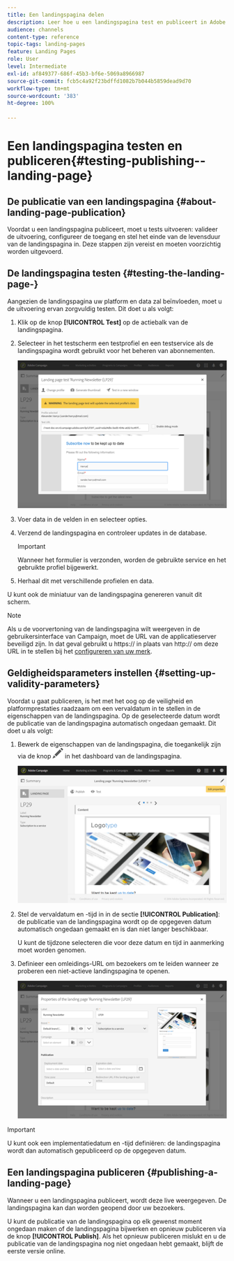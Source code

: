 ```yaml
---
title: Een landingspagina delen
description: Leer hoe u een landingspagina test en publiceert in Adobe Campaign.
audience: channels
content-type: reference
topic-tags: landing-pages
feature: Landing Pages
role: User
level: Intermediate
exl-id: af849377-686f-45b3-bf6e-5069a8966987
source-git-commit: fcb5c4a92f23bdffd1082b7b044b5859dead9d70
workflow-type: tm+mt
source-wordcount: '383'
ht-degree: 100%

---
```


# Een landingspagina testen en publiceren{#testing-publishing--landing-page}

## De publicatie van een landingspagina {#about-landing-page-publication}

Voordat u een landingspagina publiceert, moet u tests uitvoeren: valideer de uitvoering, configureer de toegang en stel het einde van de levensduur van de landingspagina in. Deze stappen zijn vereist en moeten voorzichtig worden uitgevoerd.

## De landingspagina testen {#testing-the-landing-page-}

Aangezien de landingspagina uw platform en data zal beïnvloeden, moet u de uitvoering ervan zorgvuldig testen. Dit doet u als volgt:

1. Klik op de knop **[!UICONTROL Test]** op de actiebalk van de landingspagina.
1. Selecteer in het testscherm een testprofiel en een testservice als de landingspagina wordt gebruikt voor het beheren van abonnementen.

   ![](assets/lp_test_2.png)

1. Voer data in de velden in en selecteer opties.
1. Verzend de landingspagina en controleer updates in de database.

   >[!IMPORTANT]
   >
   >Wanneer het formulier is verzonden, worden de gebruikte service en het gebruikte profiel bijgewerkt.

1. Herhaal dit met verschillende profielen en data.

U kunt ook de miniatuur van de landingspagina genereren vanuit dit scherm.

>[!NOTE]
>
>Als u de voorvertoning van de landingspagina wilt weergeven in de gebruikersinterface van Campaign, moet de URL van de applicatieserver beveiligd zijn. In dat geval gebruikt u https:// in plaats van http:// om deze URL in te stellen bij het [configureren van uw merk](../../administration/using/branding.md#configuring-and-using-brands).

## Geldigheidsparameters instellen {#setting-up-validity-parameters}

Voordat u gaat publiceren, is het met het oog op de veiligheid en platformprestaties raadzaam om een vervaldatum in te stellen in de eigenschappen van de landingspagina. Op de geselecteerde datum wordt de publicatie van de landingspagina automatisch ongedaan gemaakt. Dit doet u als volgt:

1. Bewerk de eigenschappen van de landingspagina, die toegankelijk zijn via de knop ![](assets/edit_darkgrey-24px.png) in het dashboard van de landingspagina.

   ![](assets/lp_edit_properties_button.png)

1. Stel de vervaldatum en -tijd in in de sectie **[!UICONTROL Publication]**: de publicatie van de landingspagina wordt op de opgegeven datum automatisch ongedaan gemaakt en is dan niet langer beschikbaar.

   U kunt de tijdzone selecteren die voor deze datum en tijd in aanmerking moet worden genomen.

1. Definieer een omleidings-URL om bezoekers om te leiden wanneer ze proberen een niet-actieve landingspagina te openen.

   ![](assets/lp_settings_general.png)

>[!IMPORTANT]
>
>U kunt ook een implementatiedatum en -tijd definiëren: de landingspagina wordt dan automatisch gepubliceerd op de opgegeven datum.

## Een landingspagina publiceren {#publishing-a-landing-page}

Wanneer u een landingspagina publiceert, wordt deze live weergegeven. De landingspagina kan dan worden geopend door uw bezoekers.

U kunt de publicatie van de landingspagina op elk gewenst moment ongedaan maken of de landingspagina bijwerken en opnieuw publiceren via de knop **[!UICONTROL Publish]**. Als het opnieuw publiceren mislukt en u de publicatie van de landingspagina nog niet ongedaan hebt gemaakt, blijft de eerste versie online.
